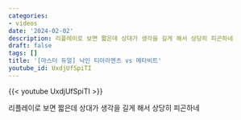 ```yaml
---
categories:
- videos
date: '2024-02-02'
description: 리플레이로 보면 짧은데 상대가 생각을 길게 해서 상당히 피곤하네
draft: false
tags: []
title: '[마스터 듀얼] 낙인 티아라멘츠 vs 메타비트'
youtube_id: UxdjUfSpiTI
---
```



{{< youtube UxdjUfSpiTI >}}

리플레이로 보면 짧은데 상대가 생각을 길게 해서 상당히 피곤하네